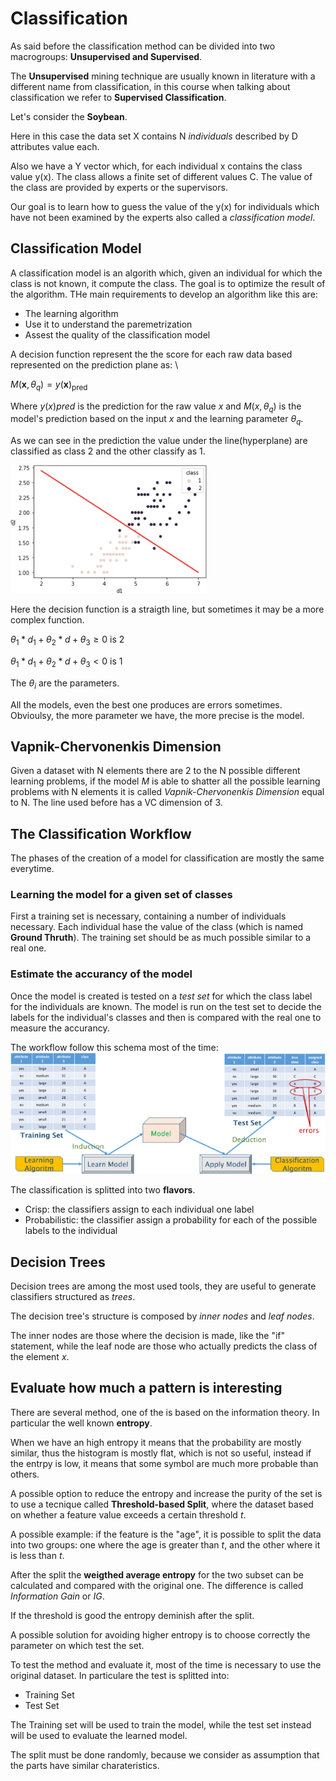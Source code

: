# Classification
As said before the classification method can be divided into two macrogroups: **Unsupervised and Supervised**.

The **Unsupervised** mining technique are usually known in literature with a different name from classification, in this course when talking about classification we refer to **Supervised Classification**.

Let's consider the **Soybean**.

Here in this case the data set X contains N *individuals* described by D attributes value each.

Also we have a Y vector which, for each individual x contains the class value y(x).
The class allows a finite set of different values C.
The value of the class are provided by experts or the supervisors.

Our goal is to learn how to guess the value of the y(x) for individuals which have not been examined by the experts also called a *classification model*.

## Classification Model
A classification model is an algorith which, given an individual for which the class is not known, it compute the class.
The goal is to optimize the result of the algorithm.
THe main requirements to develop an algorithm like this are:
- The learning algorithm
- Use it to understand the paremetrization
- Assest the quality of the classification model

A decision function represent the the score for each raw data based represented on the prediction plane as: \

$M(\mathbf{x}, \theta_q) = y(\mathbf{x})_{\text{pred}}$

Where $y(x)pred$ is the prediction for the raw value $x$ and $M(x,\theta_q)$ is the model's prediction based on the input $x$ and the learning parameter $\theta_q$.

As we can see in the prediction the value under the line(hyperplane) are classified as class 2 and the other classify as 1.

![](/Theory/Images/Classification.png)

Here the decision function is a straigth line, but sometimes it may be a more complex function.

$\theta_1*d_1+\theta_2*d+\theta_3\geq 0$ is 2

$\theta_1*d_1+\theta_2*d+\theta_3<0$ is 1

The $\theta_i$ are the parameters.

All the models, even the best one produces are errors sometimes. Obvioulsy, the more parameter we have, the more precise is the model.

## Vapnik-Chervonenkis Dimension

Given a dataset with N elements there are 2 to the N possible different learning problems, if the model $M$ is able to shatter all the possible learning problems with N elements it is called *Vapnik-Chervonenkis Dimension* equal to N.
The line used before has a VC dimension of 3.

## The Classification Workflow

The phases of the creation of a model for classification are mostly the same everytime.

### Learning the model for a given set of classes
First a training set is necessary, containing a number of individuals necessary. 
Each individual hase the value of the class (which is named **Ground Thruth**).
The training set should be as much possible similar to a real one. 

### Estimate the accurancy of the model

Once the model is created is tested on a *test set* for which the class label for the individuals are known.
The model is run on the test set to decide the labels for the individual's classes and then is compared with the real one to measure the accurancy.

The workflow follow this schema most of the time:
![](/Theory/Images/ClassificationWorkFlow.png)

The classification is splitted into two **flavors**.

- Crisp: the classifiers assign to each individual one label
- Probabilistic: the classifier assign a probability for each of the possible labels to the individual

## Decision Trees
Decision trees are among the most used tools, they are useful to generate classifiers structured as *trees*.

The decision tree's structure is composed by *inner nodes* and *leaf nodes*.

The inner nodes are those where the decision is made, like the "if" statement, while the leaf node are those who actually predicts the class of the element $x$.

## Evaluate how much a pattern is interesting

There are several method, one of the is based on the information theory. In particular the well known **entropy**.

When we have an high entropy it means that the probability are mostly similar, thus the histogram is mostly flat, which is not so useful, instead if the entrpy is low, it means that some symbol are much more probable than others. 

A possible option to reduce the entropy and increase the purity of the set is to use a tecnique called **Threshold-based Split**, where the dataset based on whether a feature value exceeds a certain threshold $t$. 

A possible example: if the feature is the "age", it is possible to split the data into two groups: one where the age is greater than $t$, and the other where it is less than $t$.

After the split the **weigthed average entropy** for the two subset can be calculated and compared with the original one. The difference is called *Information Gain* or *IG*.

If the threshold is good the entropy deminish after the split.

A possible solution for avoiding higher entropy is to choose correctly the parameter on which test the set.

To test the method and evaluate it, most of the time is necessary to use the original dataset.
In particulare the test is splitted into:
- Training Set 
- Test Set

The Training set will be used to train the model, while the test set instead will be used to evaluate the learned model.

The split must be done randomly, because we consider as assumption that the parts have similar charateristics.

